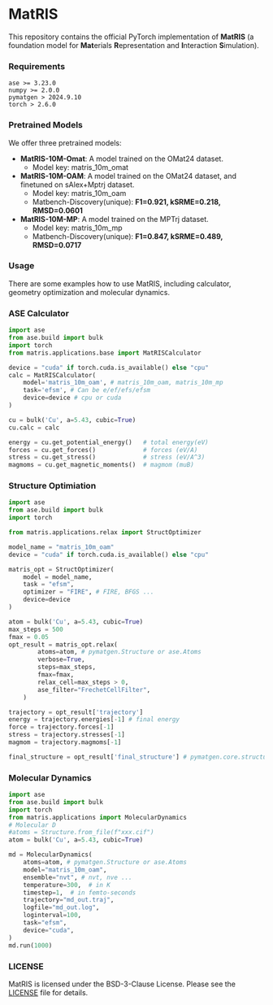 # MatRIS

This repository contains the official PyTorch implementation of **MatRIS** (a foundation model for **Mat**erials **R**epresentation and **I**nteraction **S**imulation). 

### Requirements

```
ase >= 3.23.0
numpy >= 2.0.0
pymatgen > 2024.9.10
torch > 2.6.0
```



### Pretrained Models

We offer three pretrained models:

   - **MatRIS-10M-Omat**: A model trained on the OMat24 dataset.
     - Model key: matris_10m_omat
   - **MatRIS-10M-OAM**: A model trained on the OMat24 dataset, and finetuned on sAlex+Mptrj dataset.
     - Model key: matris_10m_oam
     - Matbench-Discovery(unique): **F1=0.921, kSRME=0.218, RMSD=0.0601**
   - **MatRIS-10M-MP**: A model trained on the MPTrj dataset.
     - Model key: matris_10m_mp
     - Matbench-Discovery(unique): **F1=0.847, kSRME=0.489, RMSD=0.0717**



###  Usage

There are some examples how to use MatRIS, including calculator, geometry optimization and molecular dynamics.

### ASE Calculator

```python
import ase
from ase.build import bulk
import torch
from matris.applications.base import MatRISCalculator

device = "cuda" if torch.cuda.is_available() else "cpu"
calc = MatRISCalculator(
    model='matris_10m_oam', # matris_10m_oam, matris_10m_mp
    task='efsm', # Can be e/ef/efs/efsm 
    device=device # cpu or cuda
)

cu = bulk('Cu', a=5.43, cubic=True)
cu.calc = calc

energy = cu.get_potential_energy()   # total energy(eV)
forces = cu.get_forces()             # forces (eV/A)          
stress = cu.get_stress()             # stress (eV/A^3)  
magmoms = cu.get_magnetic_moments()  # magmom (muB)
```


### Structure Optimiation

```python
import ase
from ase.build import bulk
import torch

from matris.applications.relax import StructOptimizer

model_name = "matris_10m_oam"
device = "cuda" if torch.cuda.is_available() else "cpu"

matris_opt = StructOptimizer(
    model = model_name, 
    task = "efsm",
    optimizer = "FIRE", # FIRE, BFGS ...
    device=device
)

atom = bulk('Cu', a=5.43, cubic=True)
max_steps = 500
fmax = 0.05
opt_result = matris_opt.relax(
        atoms=atom, # pymatgen.Structure or ase.Atoms
        verbose=True,
        steps=max_steps,
        fmax=fmax,
        relax_cell=max_steps > 0,
        ase_filter="FrechetCellFilter",
    )

trajectory = opt_result['trajectory']
energy = trajectory.energies[-1] # final energy
force = trajectory.forces[-1]
stress = trajectory.stresses[-1]
magmom = trajectory.magmoms[-1]

final_structure = opt_result['final_structure'] # pymatgen.core.structure.Structure

```


### Molecular Dynamics 

```python
import ase
from ase.build import bulk
import torch
from matris.applications import MolecularDynamics
# Molecular D
#atoms = Structure.from_file(f"xxx.cif")
atom = bulk('Cu', a=5.43, cubic=True)

md = MolecularDynamics(
    atoms=atom, # pymatgen.Structure or ase.Atoms
    model="matris_10m_oam",
    ensemble="nvt", # nvt, nve ...
    temperature=300,  # in K
    timestep=1,  # in femto-seconds
    trajectory="md_out.traj",
    logfile="md_out.log",
    loginterval=100,
    task="efsm",
    device="cuda",
)
md.run(1000)
```

### LICENSE
MatRIS is licensed under the BSD-3-Clause License. Please see the [LICENSE](LICENSE) file for details.
